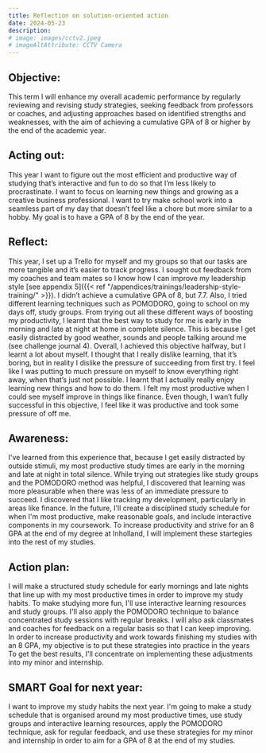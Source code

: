 ```yaml
---
title: Reflection on solution-oriented action
date: 2024-05-23
description:
# image: images/cctv2.jpeg
# imageAltAttribute: CCTV Camera
---
```


## Objective: 

This term I will enhance my overall academic performance by regularly reviewing and revising study strategies, seeking feedback from professors or coaches, and adjusting approaches based on identified strengths and weaknesses, with the aim of achieving a cumulative GPA of 8 or higher by the end of the academic year.

## Acting out: 

This year I want to figure out the most efficient and productive way of studying that’s interactive and fun to do so that I’m less likely to procrastinate. I want to focus on learning new things and growing as a creative business professional. I want to try make school work into a seamless part of my day that doesn’t feel like a chore but more similar to a hobby. My goal is to have a GPA of 8 by the end of the year.

## Reflect:

This year, I set up a Trello for myself and my groups so that our tasks are more tangible and it’s easier to track progress. I sought out feedback from my coaches and team mates so I know how I can improve my leadership style [see appendix 5]({{< ref "/appendices/trainings/leadership-style-training/" >}}). I didn’t achieve a cumulative GPA of 8, but 7.7. Also, I tried different learning techniques such as POMODORO, going to school on my days off, study groups. From trying out all these different ways of boosting my productivity, I learnt that the best way to study for me is early in the morning and late at night at home in complete silence. This is because I get easily distracted by good weather, sounds and people talking around me (see challenge journal 4). Overall, I achieved this objective halfway, but I learnt a lot about myself. I thought that I really dislike learning, that it’s boring, but in reality I dislike the pressure of succeeding from first try. I feel like I was putting to much pressure on myself to know everything right away, when that’s just not possible. I learnt that I actually really enjoy learning new things and how to do them. I felt my most productive when I could see myself improve in things like finance. Even though, I wan’t fully successful in this objective, I feel like it was productive and took some pressure of off me. 

## Awareness:

I've learned from this experience that, because I get easily distracted by outside stimuli, my most productive study times are early in the morning and late at night in total silence. While trying out strategies like study groups and the POMODORO method was helpful, I discovered that learning was more pleasurable when there was less of an immediate pressure to succeed. I discovered that I like tracking my development, particularly in areas like finance. In the future, I'll create a disciplined study schedule for when I'm most productive, make reasonable goals, and include interactive components in my coursework. To increase productivity and strive for an 8 GPA at the end of my degree at Inholland, I will implement these startegies into the rest of my studies.

## Action plan:

I will make a structured study schedule for early mornings and late nights that line up with my most productive times in order to improve my study habits. To make studying more fun, I'll use interactive learning resources and study groups. I'll also apply the POMODORO technique to balance concentrated study sessions with regular breaks. I will also ask classmates and coaches for feedback on a regular basis so that I can keep improving. In order to increase productivity and work towards finishing my studies with an 8 GPA, my objective is to put these strategies into practice in the years To get the best results, I'll concentrate on implementing these adjustments into my minor and internship.

## SMART Goal for next year: 

I want to improve my study habits the next year. I'm going to make a study schedule that is organised around my most productive times, use study groups and interactive learning resources, apply the POMODORO technique, ask for regular feedback, and use these strategies for  my minor and internship in order to aim for a GPA of 8 at the end of my studies.
